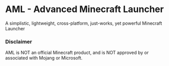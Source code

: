 # AML - Advanced Minecraft Launcher
A simplistic, lightweight, cross-platform, just-works, yet powerful Minecraft Launcher

### Disclaimer
AML is NOT an official Minecraft product, and is NOT approved by or associated with Mojang or Microsoft.
